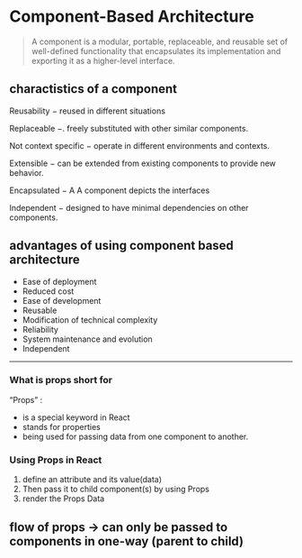 # Component-Based Architecture
 

> A component is a modular, portable, replaceable, and reusable set of well-defined functionality that encapsulates its implementation and exporting it as a higher-level interface.

## charactistics of a component

Reusability −  reused in different situations

Replaceable −. freely substituted with other similar components.

Not context specific − operate in different environments and contexts.

Extensible − can be extended from existing components to provide new behavior.

Encapsulated − A A component depicts the interfaces

Independent −  designed to have minimal dependencies on other components.

##  advantages of using component based architecture 

- Ease of deployment 
- Reduced cost 
- Ease of development  
- Reusable 
- Modification of technical complexity  
- Reliability 
- System maintenance and evolution  
- Independent 


-------------------------------------

### What is props short for

“Props” :
- is a special keyword in React
- stands for properties 
- being used for passing data from one component to another.


### Using Props in React
1. define an attribute and its value(data)
2. Then pass it to child component(s) by using Props
3. render the Props Data



## flow of props -> can only be passed to components in one-way (parent to child)